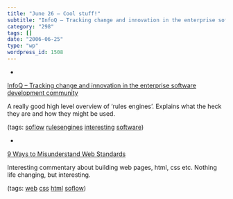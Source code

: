 ```yaml
---
title: "June 26 – Cool stuff!"
subtitle: "InfoQ – Tracking change and innovation in the enterprise software development community"
category: "298"
tags: []
date: "2006-06-25"
type: "wp"
wordpress_id: 1508
---
```

- 
[InfoQ – Tracking change and innovation in the enterprise software development community](http://www.infoq.com/news/Real-World-Rules-Engines)

A really good high level overview of ‘rules engines’. Explains what the heck they are and how they might be used.

(tags: [soflow](http://del.icio.us/pitosalas/soflow) [rulesengines](http://del.icio.us/pitosalas/rulesengines) [interesting](http://del.icio.us/pitosalas/interesting) [software](http://del.icio.us/pitosalas/software))

- 
[9 Ways to Misunderstand Web Standards](http://blog.outer-court.com/archive/2006-06-23-n15.html)

Interesting commentary about building web pages, html, css etc. Nothing life changing, but interesting.

(tags: [web](http://del.icio.us/pitosalas/web) [css](http://del.icio.us/pitosalas/css) [html](http://del.icio.us/pitosalas/html) [soflow](http://del.icio.us/pitosalas/soflow))